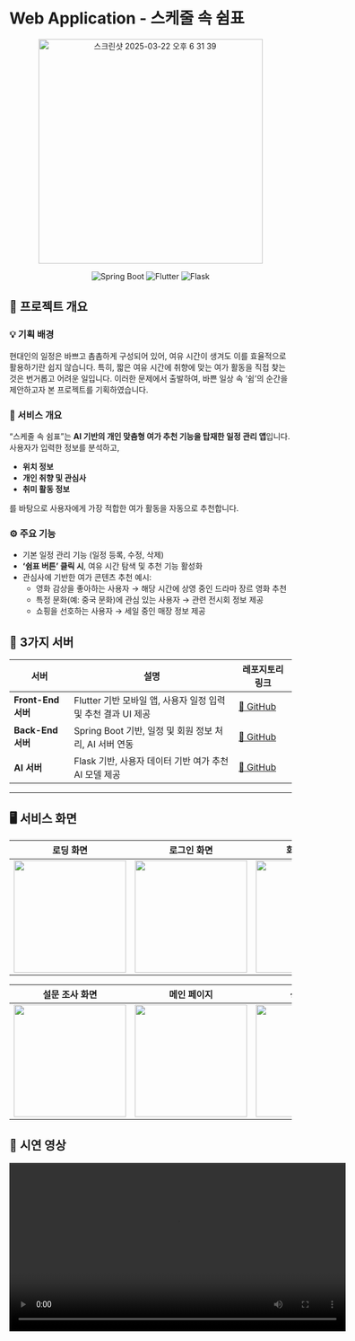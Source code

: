 # Web Application - 스케줄 속 쉼표
<p align="center">
  <img width="400" alt="스크린샷 2025-03-22 오후 6 31 39" src="https://github.com/user-attachments/assets/df098f19-cb6f-4656-a81d-4f7f66a1782e" />
</p>
<p align="center">
  <img src="https://img.shields.io/badge/Spring%20Boot-6DB33F?style=for-the-badge&logo=springboot&logoColor=white" alt="Spring Boot"/>
  <img src="https://img.shields.io/badge/Flutter-02569B?style=for-the-badge&logo=flutter&logoColor=white" alt="Flutter"/>
  <img src="https://img.shields.io/badge/Flask-000000?style=for-the-badge&logo=flask&logoColor=white" alt="Flask"/>
</p>

## 🚀 프로젝트 개요

### 💡 기획 배경

현대인의 일정은 바쁘고 촘촘하게 구성되어 있어, 여유 시간이 생겨도 이를 효율적으로 활용하기란 쉽지 않습니다. 특히, 짧은 여유 시간에 취향에 맞는 여가 활동을 직접 찾는 것은 번거롭고 어려운 일입니다. 이러한 문제에서 출발하여, 바쁜 일상 속 ‘쉼’의 순간을 제안하고자 본 프로젝트를 기획하였습니다.

### 🧠 서비스 개요

“스케줄 속 쉼표”는 **AI 기반의 개인 맞춤형 여가 추천 기능을 탑재한 일정 관리 앱**입니다. 사용자가 입력한 정보를 분석하고,

- **위치 정보**
- **개인 취향 및 관심사**
- **취미 활동 정보**

를 바탕으로 사용자에게 가장 적합한 여가 활동을 자동으로 추천합니다.

### ⚙️ 주요 기능

- 기본 일정 관리 기능 (일정 등록, 수정, 삭제)
- **‘쉼표 버튼’ 클릭 시**, 여유 시간 탐색 및 추천 기능 활성화
- 관심사에 기반한 여가 콘텐츠 추천 예시:
  -  영화 감상을 좋아하는 사용자 → 해당 시간에 상영 중인 드라마 장르 영화 추천
  -  특정 문화(예: 중국 문화)에 관심 있는 사용자 → 관련 전시회 정보 제공
  -  쇼핑을 선호하는 사용자 → 세일 중인 매장 정보 제공

## 📂 3가지 서버 

| 서버 | 설명 | 레포지토리 링크 |
|------------|--------|----------------|
| **Front-End 서버** | Flutter 기반 모바일 앱, 사용자 일정 입력 및 추천 결과 UI 제공 | [🔗 GitHub](https://github.com/Comma-in-the-schedule/front_end_repo) |
| **Back-End 서버** | Spring Boot 기반, 일정 및 회원 정보 처리, AI 서버 연동 | [🔗 GitHub](https://github.com/Comma-in-the-schedule/main_server_repo) |
| **AI 서버** | Flask 기반, 사용자 데이터 기반 여가 추천 AI 모델 제공 | [🔗 GitHub](https://github.com/Comma-in-the-schedule/ai_server_repo) |
---

## 🖥️ 서비스 화면

| 로딩 화면 | 로그인 화면 | 회원가입 화면 |
|:--:|:--:|:--:|
| <img width="200" src="https://github.com/user-attachments/assets/2e5edb1d-304d-465e-bd16-2dc55781c9a9" /> | <img width="200" src="https://github.com/user-attachments/assets/569ed7c4-a2c9-4523-8713-ff51b6ffec6a" /> | <img width="200" src="https://github.com/user-attachments/assets/25aa09e6-7f9a-4196-9672-f040789190af" /> |

| 설문 조사 화면 | 메인 페이지 | 상세 페이지 |
|:--:|:--:|:--:|
| <img width="200" src="https://github.com/user-attachments/assets/536129b6-bf8e-452a-a74c-f28688b24092" /> | <img width="200" src="https://github.com/user-attachments/assets/b1b4b8b5-de96-48a7-a86f-edca29eaba6a" /> | <img width="200" src="https://github.com/user-attachments/assets/4d80b6cd-f832-4132-873c-a016d9eb20a7" /> |


## 🎥 시연 영상

<video src="https://github.com/user-attachments/assets/089f41f6-3853-421f-95d2-3a4dc49ba015" width="600" controls></video>


